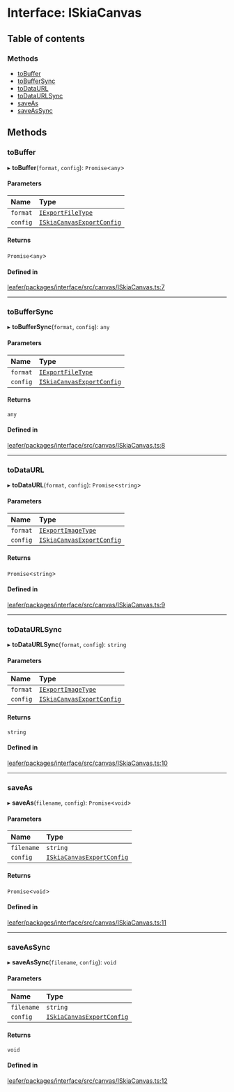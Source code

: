 # Interface: ISkiaCanvas

## Table of contents

### Methods

- [toBuffer](ISkiaCanvas.md#tobuffer)
- [toBufferSync](ISkiaCanvas.md#tobuffersync)
- [toDataURL](ISkiaCanvas.md#todataurl)
- [toDataURLSync](ISkiaCanvas.md#todataurlsync)
- [saveAs](ISkiaCanvas.md#saveas)
- [saveAsSync](ISkiaCanvas.md#saveassync)

## Methods

### toBuffer

▸ **toBuffer**(`format`, `config`): `Promise`<`any`\>

#### Parameters

| Name | Type |
| :------ | :------ |
| `format` | [`IExportFileType`](../modules.md#iexportfiletype) |
| `config` | [`ISkiaCanvasExportConfig`](ISkiaCanvasExportConfig.md) |

#### Returns

`Promise`<`any`\>

#### Defined in

[leafer/packages/interface/src/canvas/ISkiaCanvas.ts:7](https://github.com/leaferjs/leafer/blob/27e942d/packages/interface/src/canvas/ISkiaCanvas.ts#L7)

___

### toBufferSync

▸ **toBufferSync**(`format`, `config`): `any`

#### Parameters

| Name | Type |
| :------ | :------ |
| `format` | [`IExportFileType`](../modules.md#iexportfiletype) |
| `config` | [`ISkiaCanvasExportConfig`](ISkiaCanvasExportConfig.md) |

#### Returns

`any`

#### Defined in

[leafer/packages/interface/src/canvas/ISkiaCanvas.ts:8](https://github.com/leaferjs/leafer/blob/27e942d/packages/interface/src/canvas/ISkiaCanvas.ts#L8)

___

### toDataURL

▸ **toDataURL**(`format`, `config`): `Promise`<`string`\>

#### Parameters

| Name | Type |
| :------ | :------ |
| `format` | [`IExportImageType`](../modules.md#iexportimagetype) |
| `config` | [`ISkiaCanvasExportConfig`](ISkiaCanvasExportConfig.md) |

#### Returns

`Promise`<`string`\>

#### Defined in

[leafer/packages/interface/src/canvas/ISkiaCanvas.ts:9](https://github.com/leaferjs/leafer/blob/27e942d/packages/interface/src/canvas/ISkiaCanvas.ts#L9)

___

### toDataURLSync

▸ **toDataURLSync**(`format`, `config`): `string`

#### Parameters

| Name | Type |
| :------ | :------ |
| `format` | [`IExportImageType`](../modules.md#iexportimagetype) |
| `config` | [`ISkiaCanvasExportConfig`](ISkiaCanvasExportConfig.md) |

#### Returns

`string`

#### Defined in

[leafer/packages/interface/src/canvas/ISkiaCanvas.ts:10](https://github.com/leaferjs/leafer/blob/27e942d/packages/interface/src/canvas/ISkiaCanvas.ts#L10)

___

### saveAs

▸ **saveAs**(`filename`, `config`): `Promise`<`void`\>

#### Parameters

| Name | Type |
| :------ | :------ |
| `filename` | `string` |
| `config` | [`ISkiaCanvasExportConfig`](ISkiaCanvasExportConfig.md) |

#### Returns

`Promise`<`void`\>

#### Defined in

[leafer/packages/interface/src/canvas/ISkiaCanvas.ts:11](https://github.com/leaferjs/leafer/blob/27e942d/packages/interface/src/canvas/ISkiaCanvas.ts#L11)

___

### saveAsSync

▸ **saveAsSync**(`filename`, `config`): `void`

#### Parameters

| Name | Type |
| :------ | :------ |
| `filename` | `string` |
| `config` | [`ISkiaCanvasExportConfig`](ISkiaCanvasExportConfig.md) |

#### Returns

`void`

#### Defined in

[leafer/packages/interface/src/canvas/ISkiaCanvas.ts:12](https://github.com/leaferjs/leafer/blob/27e942d/packages/interface/src/canvas/ISkiaCanvas.ts#L12)

